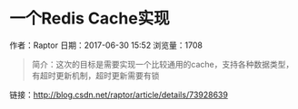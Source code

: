 # 一个Redis Cache实现
作者：Raptor
日期：2017-06-30 15:52
浏览量：1708
> 简介：这次的目标是需要实现一个比较通用的cache，支持各种数据类型，有超时更新机制，超时更新需要有锁

 链接：http://blog.csdn.net/raptor/article/details/73928639
